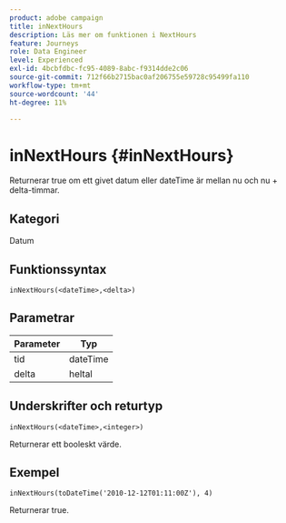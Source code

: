 ```yaml
---
product: adobe campaign
title: inNextHours
description: Läs mer om funktionen i NextHours
feature: Journeys
role: Data Engineer
level: Experienced
exl-id: 4bcbfdbc-fc95-4089-8abc-f9314dde2c06
source-git-commit: 712f66b2715bac0af206755e59728c95499fa110
workflow-type: tm+mt
source-wordcount: '44'
ht-degree: 11%

---
```


# inNextHours {#inNextHours}

Returnerar true om ett givet datum eller dateTime är mellan nu och nu + delta-timmar.

## Kategori

Datum

## Funktionssyntax

`inNextHours(<dateTime>,<delta>)`

## Parametrar

| Parameter | Typ |
|-----------|------------------|
| tid | dateTime |
| delta | heltal |

## Underskrifter och returtyp

`inNextHours(<dateTime>,<integer>)`

Returnerar ett booleskt värde.

## Exempel

`inNextHours(toDateTime('2010-12-12T01:11:00Z'), 4)`

Returnerar true.
